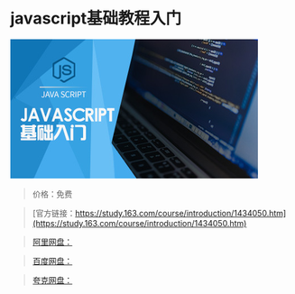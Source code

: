 # javascript基础教程入门

![img](../../../assets/study163/free/da7350a672b548c88523516f2fc00fb2.jpg)

> 价格：免费

> [官方链接：https://study.163.com/course/introduction/1434050.htm](https://study.163.com/course/introduction/1434050.htm)

> [阿里网盘：]()

> [百度网盘：]()

> [夸克网盘：]()
